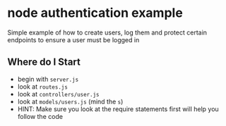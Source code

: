 # node authentication example

Simple example of how to create users, log them and protect certain endpoints to ensure a user must be logged in

## Where do I Start

- begin with `server.js`
- look at `routes.js`
- look at `controllers/user.js`
- look at `models/users.js` (mind the `s`)
- HINT: Make sure you look at the require statements first will help you follow the code

